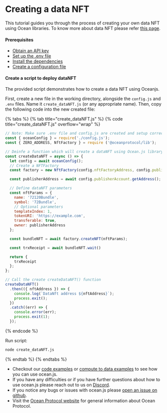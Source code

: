 # Creating a data NFT

This tutorial guides you through the process of creating your own data NFT using Ocean libraries. To know more about data NFT please refer [this page](../contracts/data-nfts.md).

#### Prerequisites

* [Obtain an API key](../get-api-keys-for-blockchain-access.md)
* [Set up the .env file](configuration.md#create-a-env-file)
* [Install the dependencies](configuration.md#setup-dependencies)
* [Create a configuration file](configuration.md#create-a-configuration-file)

#### Create a script to deploy dataNFT

The provided script demonstrates how to create a data NFT using Oceanjs.

First, create a new file in the working directory, alongside the `config.js` and `.env` files. Name it `create_dataNFT.js` (or any appropriate name). Then, copy the following code into the new created file:

{% tabs %}
{% tab title="create_dataNFT.js" %}
{% code title="create_dataNFT.js" overflow="wrap" %}
```javascript
// Note: Make sure .env file and config.js are created and setup correctly
const { oceanConfig } = require('./config.js');
const { ZERO_ADDRESS, NftFactory } = require ('@oceanprotocol/lib');

// Deinfe a function which will create a dataNFT using Ocean.js library
const createDataNFT = async () => {
  let config = await oceanConfig();
  // Create a NFTFactory
  const factory = new NftFactory(config.nftFactoryAddress, config.publisherAccount);

  const publisherAddress = await config.publisherAccount.getAddress();

  // Define dataNFT parameters
  const nftParams = {
    name: '72120Bundle',
    symbol: '72Bundle',
    // Optional parameters
    templateIndex: 1,
    tokenURI: 'https://example.com',
    transferable: true,
    owner: publisherAddress
  };

  const bundleNFT = await factory.createNFT(nftParams);

  const trxReceipt = await bundleNFT.wait()

  return {
    trxReceipt
  };
};

// Call the create createDataNFT() function
createDataNFT()
  .then(({ nftAddress }) => {
    console.log(`DataNft address ${nftAddress}`);
    process.exit();
  })
  .catch((err) => {
    console.error(err);
    process.exit(1);
  });
```
{% endcode %}

Run script:

```bash
node create_dataNFT.js
```
{% endtab %}
{% endtabs %}

* Checkout our [code examples](https://github.com/oceanprotocol/ocean.js/blob/main/CodeExamples.md#L0-L1) or [compute to data examples](https://github.com/oceanprotocol/ocean.js/blob/main/ComputeExamples.md#L417) to see how you can use ocean.js.
* If you have any difficulties or if you have further questions about how to use ocean.js please reach out to us on [Discord](https://discord.gg/TnXjkR5).
* If you notice any bugs or issues with ocean.js please [open an issue on github](https://github.com/oceanprotocol/ocean.js/issues/new?assignees=\&labels=bug\&template=bug\_report.md\&title=).
* Visit the [Ocean Protocol website](https://oceanprotocol.com/) for general information about Ocean Protocol.
